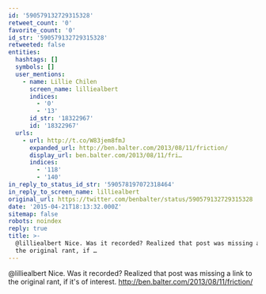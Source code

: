 ```yaml
---
id: '590579132729315328'
retweet_count: '0'
favorite_count: '0'
id_str: '590579132729315328'
retweeted: false
entities:
  hashtags: []
  symbols: []
  user_mentions:
    - name: Lillie Chilen
      screen_name: lilliealbert
      indices:
        - '0'
        - '13'
      id_str: '18322967'
      id: '18322967'
  urls:
    - url: http://t.co/W83jem8fmJ
      expanded_url: http://ben.balter.com/2013/08/11/friction/
      display_url: ben.balter.com/2013/08/11/fri…
      indices:
        - '118'
        - '140'
in_reply_to_status_id_str: '590578197072318464'
in_reply_to_screen_name: lilliealbert
original_url: https://twitter.com/benbalter/status/590579132729315328
date: '2015-04-21T18:13:32.000Z'
sitemap: false
robots: noindex
reply: true
title: >-
  @lilliealbert Nice. Was it recorded? Realized that post was missing a link to
  the original rant, if …
---
```


@lilliealbert Nice. Was it recorded? Realized that post was missing a link to the original rant, if it's of interest. http://ben.balter.com/2013/08/11/friction/